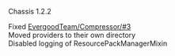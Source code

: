 Chassis 1.2.2

Fixed [EvergoodTeam/Compressor/#3](https://github.com/EvergoodTeam/Compressor/issues/3)  
Moved providers to their own directory  
Disabled logging of ResourcePackManagerMixin  